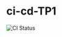 # ci-cd-TP1
![CI Status](https://github.com/FlorianTran/ci-cd-TP1/actions/workflows/ci.yml/badge.svg)
